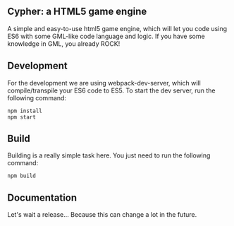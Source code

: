 ## Cypher: a HTML5 game engine ##

A simple and easy-to-use html5 game engine, which will let you code using ES6 with some GML-like code language and logic.
If you have some knowledge in GML, you already ROCK!

## Development ##
For the development we are using webpack-dev-server, which will compile/transpile your ES6 code to ES5.
To start the dev server, run the following command:
```
npm install
npm start
```

## Build ##
Building is a really simple task here. 
You just need to run the following command:
```
npm build
```

## Documentation ##
Let's wait a release... Because this can change a lot in the future.